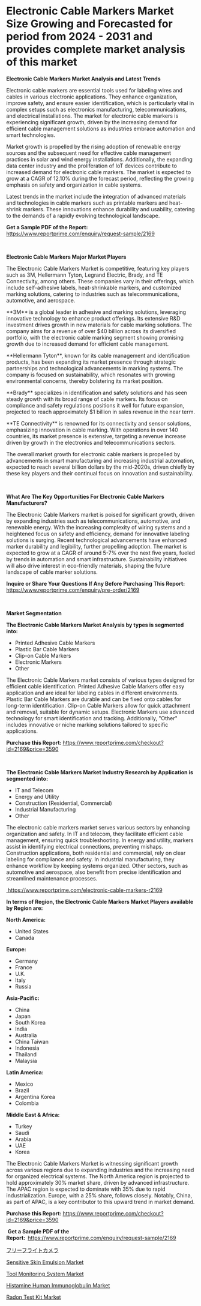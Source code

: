 <p><h1>Electronic Cable Markers Market Size Growing and Forecasted for period from 2024 - 2031 and provides complete market analysis of this market</h1></p><p><strong>Electronic Cable Markers Market Analysis and Latest Trends</strong></p>
<p><p>Electronic cable markers are essential tools used for labeling wires and cables in various electronic applications. They enhance organization, improve safety, and ensure easier identification, which is particularly vital in complex setups such as electronics manufacturing, telecommunications, and electrical installations. The market for electronic cable markers is experiencing significant growth, driven by the increasing demand for efficient cable management solutions as industries embrace automation and smart technologies.</p><p>Market growth is propelled by the rising adoption of renewable energy sources and the subsequent need for effective cable management practices in solar and wind energy installations. Additionally, the expanding data center industry and the proliferation of IoT devices contribute to increased demand for electronic cable markers. The market is expected to grow at a CAGR of 12.10% during the forecast period, reflecting the growing emphasis on safety and organization in cable systems.</p><p>Latest trends in the market include the integration of advanced materials and technologies in cable markers such as printable markers and heat-shrink markers. These innovations enhance durability and usability, catering to the demands of a rapidly evolving technological landscape.</p></p>
<p><strong>Get a Sample PDF of the Report:&nbsp;</strong> <a href="https://www.reportprime.com/enquiry/request-sample/2169">https://www.reportprime.com/enquiry/request-sample/2169</a></p>
<p>&nbsp;</p>
<p><strong>Electronic Cable Markers Major Market Players</strong></p>
<p><p>The Electronic Cable Markers Market is competitive, featuring key players such as 3M, Hellermann Tyton, Legrand Electric, Brady, and TE Connectivity, among others. These companies vary in their offerings, which include self-adhesive labels, heat-shrinkable markers, and customized marking solutions, catering to industries such as telecommunications, automotive, and aerospace.</p><p>**3M** is a global leader in adhesive and marking solutions, leveraging innovative technology to enhance product offerings. Its extensive R&D investment drives growth in new materials for cable marking solutions. The company aims for a revenue of over $40 billion across its diversified portfolio, with the electronic cable marking segment showing promising growth due to increased demand for efficient cable management.</p><p>**Hellermann Tyton**, known for its cable management and identification products, has been expanding its market presence through strategic partnerships and technological advancements in marking systems. The company is focused on sustainability, which resonates with growing environmental concerns, thereby bolstering its market position.</p><p>**Brady** specializes in identification and safety solutions and has seen steady growth with its broad range of cable markers. Its focus on compliance and safety regulations positions it well for future expansion, projected to reach approximately $1 billion in sales revenue in the near term.</p><p>**TE Connectivity** is renowned for its connectivity and sensor solutions, emphasizing innovation in cable marking. With operations in over 140 countries, its market presence is extensive, targeting a revenue increase driven by growth in the electronics and telecommunications sectors.</p><p>The overall market growth for electronic cable markers is propelled by advancements in smart manufacturing and increasing industrial automation, expected to reach several billion dollars by the mid-2020s, driven chiefly by these key players and their continual focus on innovation and sustainability.</p></p>
<p>&nbsp;</p>
<p><strong>What Are The Key Opportunities For Electronic Cable Markers Manufacturers?</strong></p>
<p><p>The Electronic Cable Markers market is poised for significant growth, driven by expanding industries such as telecommunications, automotive, and renewable energy. With the increasing complexity of wiring systems and a heightened focus on safety and efficiency, demand for innovative labeling solutions is surging. Recent technological advancements have enhanced marker durability and legibility, further propelling adoption. The market is expected to grow at a CAGR of around 5-7% over the next five years, fueled by trends in automation and smart infrastructure. Sustainability initiatives will also drive interest in eco-friendly materials, shaping the future landscape of cable marker solutions.</p></p>
<p><strong>Inquire or Share Your Questions If Any Before Purchasing This Report:</strong> <a href="https://www.reportprime.com/enquiry/pre-order/2169">https://www.reportprime.com/enquiry/pre-order/2169</a></p>
<p>&nbsp;</p>
<p><strong>Market Segmentation</strong></p>
<p><strong>The Electronic Cable Markers Market Analysis by types is segmented into:</strong></p>
<p><ul><li>Printed Adhesive Cable Markers</li><li>Plastic Bar Cable Markers</li><li>Clip-on Cable Markers</li><li>Electronic Markers</li><li>Other</li></ul></p>
<p><p>The Electronic Cable Markers market consists of various types designed for efficient cable identification. Printed Adhesive Cable Markers offer easy application and are ideal for labeling cables in different environments. Plastic Bar Cable Markers are durable and can be fixed onto cables for long-term identification. Clip-on Cable Markers allow for quick attachment and removal, suitable for dynamic setups. Electronic Markers use advanced technology for smart identification and tracking. Additionally, "Other" includes innovative or niche marking solutions tailored to specific applications.</p></p>
<p><strong>Purchase this Report:&nbsp;</strong><a href="https://www.reportprime.com/checkout?id=2169&price=3590">https://www.reportprime.com/checkout?id=2169&price=3590</a></p>
<p>&nbsp;</p>
<p><strong>The Electronic Cable Markers Market Industry Research by Application is segmented into:</strong></p>
<p><ul><li>IT and Telecom</li><li>Energy and Utility</li><li>Construction (Residential, Commercial)</li><li>Industrial Manufacturing</li><li>Other</li></ul></p>
<p><p>The electronic cable markers market serves various sectors by enhancing organization and safety. In IT and telecom, they facilitate efficient cable management, ensuring quick troubleshooting. In energy and utility, markers assist in identifying electrical connections, preventing mishaps. Construction applications, both residential and commercial, rely on clear labeling for compliance and safety. In industrial manufacturing, they enhance workflow by keeping systems organized. Other sectors, such as automotive and aerospace, also benefit from precise identification and streamlined maintenance processes.</p></p>
<p><a href="https://www.reportprime.com/electronic-cable-markers-r2169">&nbsp;https://www.reportprime.com/electronic-cable-markers-r2169</a></p>
<p><strong>In terms of Region, the Electronic Cable Markers Market Players available by Region are:</strong></p>
<p>
    <p> <strong> North America: </strong>
        <ul>
            <li>United States</li>
            <li>Canada</li>
        </ul>
        </p> 
    <p> <strong> Europe: </strong>
        <ul>
            <li>Germany</li>
            <li>France</li>
            <li>U.K.</li>
            <li>Italy</li>
            <li>Russia</li>
        </ul>
        </p> 
    <p> <strong> Asia-Pacific: </strong>
        <ul>
            <li>China</li>
            <li>Japan</li>
            <li>South Korea</li>
            <li>India</li>
            <li>Australia</li>
            <li>China Taiwan</li>
            <li>Indonesia</li>
            <li>Thailand</li>
            <li>Malaysia</li>
        </ul>
        </p> 
    <p> <strong> Latin America: </strong>
        <ul>
            <li>Mexico</li>
            <li>Brazil</li>
            <li>Argentina Korea</li>
            <li>Colombia</li>
        </ul>
        </p> 
    <p> <strong> Middle East & Africa: </strong>
        <ul>
            <li>Turkey</li>
            <li>Saudi</li>
            <li>Arabia</li>
            <li>UAE</li>
            <li>Korea</li>
        </ul>
    </p>
    </p>
<p><p>The Electronic Cable Markers Market is witnessing significant growth across various regions due to expanding industries and the increasing need for organized electrical systems. The North America region is projected to hold approximately 30% market share, driven by advanced infrastructure. The APAC region is expected to dominate with 35% due to rapid industrialization. Europe, with a 25% share, follows closely. Notably, China, as part of APAC, is a key contributor to this upward trend in market demand.</p></p>
<p><strong>Purchase this Report: </strong><a href="https://www.reportprime.com/checkout?id=2169&price=3590">https://www.reportprime.com/checkout?id=2169&price=3590</a></p>
<p>&nbsp;<strong>Get a Sample PDF of the Report:&nbsp;&nbsp;</strong><a href="https://www.reportprime.com/enquiry/request-sample/2169">https://www.reportprime.com/enquiry/request-sample/2169</a></p>
<p><strong></strong></p>
<p><p><a href="https://medium.com/@alyle7648/%E3%83%95%E3%83%AA%E3%83%BC%E3%83%95%E3%83%A9%E3%82%A4%E3%83%88%E3%82%AB%E3%83%A1%E3%83%A9%E5%B8%82%E5%A0%B4%E3%81%AE%E8%A6%8F%E6%A8%A1%E3%81%A8%E3%82%B7%E3%82%A7%E3%82%A2%E5%88%86%E6%9E%90-%E6%88%90%E9%95%B7%E3%81%AE%E3%83%88%E3%83%AC%E3%83%B3%E3%83%89%E3%81%A8%E4%BA%88%E6%B8%AC-2024%E5%B9%B4-2031%E5%B9%B4-1d9854d600a4">フリーフライトカメラ</a></p><p><a href="https://issuu.com/reportprime-2/docs/sensitive-skin-emulsion-market-size_9efad592ab0ead">Sensitive Skin Emulsion Market</a></p><p><a href="https://www.linkedin.com/pulse/tool-monitoring-system-market-strategic-insights-product-pfdge?trackingId=%2BBXIlMsoTcmdpUYAIM6dCg%3D%3D">Tool Monitoring System Market</a></p><p><a href="https://medium.com/@stephen.russell7684/histamine-human-immunoglobulin-market-industry-trends-and-forecast-for-period-from-2024-to-2031-aee1e999f770">Histamine Human Immunoglobulin Market</a></p><p><a href="https://www.linkedin.com/pulse/future-trends-global-radon-test-kit-market-insights-analysis-ciede?trackingId=NYo7VGPhSy2DyLQd%2BnlUag%3D%3D">Radon Test Kit Market</a></p></p>